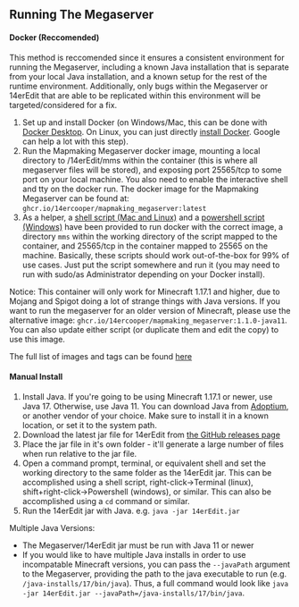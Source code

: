 ## Running The Megaserver

#### Docker (Reccomended)

This method is reccomended since it ensures a consistent environment for running the Megaserver, including a known Java installation that is separate from your local Java installation, and a known setup for the rest of the runtime environment. Additionally, only bugs within the Megaserver or 14erEdit that are able to be replicated within this environment will be targeted/considered for a fix.

1) Set up and install Docker (on Windows/Mac, this can be done with [Docker Desktop](https://www.docker.com/get-started). On Linux, you can just directly [install Docker](https://docs.docker.com/engine/install/ubuntu/). Google can help a lot with this step).
2) Run the Mapmaking Megaserver docker image, mounting a local directory to /14erEdit/mms within the container (this is where all megaserver files will be stored), and exposing port 25565/tcp to some port on your local machine. You also need to enable the interactive shell and tty on the docker run. The docker image for the Mapmaking Megaserver can be found at: `ghcr.io/14ercooper/mapmaking_megaserver:latest`
3) As a helper, a [shell script (Mac and Linux)](https://github.com/14ercooper/14erEdit/blob/master/docker-run.sh) and a [powershell script (Windows)](https://github.com/14ercooper/14erEdit/blob/master/docker-run.ps1) have been provided to run docker with the correct image, a directory `mms` within the working directory of the script mapped to the container, and 25565/tcp in the container mapped to 25565 on the machine. Basically, these scripts should work out-of-the-box for 99% of use cases. Just put the script somewhere and run it (you may need to run with sudo/as Administrator depending on your Docker install).

Notice: This container will only work for Minecraft 1.17.1 and higher, due to Mojang and Spigot doing a lot of strange things with Java versions. If you want to run the megaserver for an older version of Minecraft, please use the alternative image: `ghcr.io/14ercooper/mapmaking_megaserver:1.1.0-java11`. You can also update either script (or duplicate them and edit the copy) to use this image.

The full list of images and tags can be found [here](https://github.com/14ercooper/14erEdit/pkgs/container/mapmaking_megaserver)

#### Manual Install

1) Install Java. If you're going to be using Minecraft  1.17.1 or newer, use Java 17. Otherwise, use Java 11. You can download Java from [Adoptium](https://adoptium.net/), or another vendor of your choice. Make sure to install it in a known location, or set it to the system path.
2) Download the latest jar file for 14erEdit from [the GitHub releases page](https://github.com/14ercooper/14erEdit/releases)
3) Place the jar file in it's own folder - it'll generate a large number of files when run relative to the jar file.
4) Open a command prompt, terminal, or equivalent shell and set the working directory to the same folder as the 14erEdit jar. This can be accomplished using a shell script, right-click->Terminal (linux), shift+right-click->Powershell (windows), or similar. This can also be accomplished using a `cd` command or similar.
5) Run the 14erEdit jar with Java. e.g. `java -jar 14erEdit.jar`

Multiple Java Versions:
- The Megaserver/14erEdit jar must be run with Java 11 or newer
- If you would like to have multiple Java installs in order to use incompatable Minecraft versions, you can pass the `--javaPath` argument to the Megaserver, providing the path to the java executable to run (e.g. `/java-installs/17/bin/java`). Thus, a full command would look like `java -jar 14erEdit.jar --javaPath=/java-installs/17/bin/java`.
